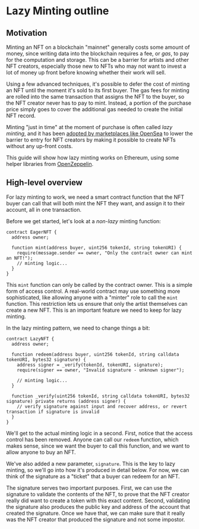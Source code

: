 # Lazy Minting outline

## Motivation

Minting an NFT on a blockchain "mainnet" generally costs some amount of money, since writing data into the blockchain requires a fee, or _gas_, to pay for the computation and storage. This can be a barrier for artists and other NFT creators, especially those new to NFTs who may not want to invest a lot of money up front before knowing whether their work will sell.

Using a few advanced techniques, it's possible to defer the cost of minting an NFT until the moment it's sold to its first buyer. The gas fees for minting are rolled into the same transaction that assigns the NFT to the buyer, so the NFT creator never has to pay to mint. Instead, a portion of the purchase price simply goes to cover the additional gas needed to create the initial NFT record.

Minting "just in time" at the moment of purchase is often called _lazy minting_, and it has been [adopted by marketplaces like OpenSea](https://opensea.io/blog/announcements/introducing-the-collection-manager/) to lower the barrier to entry for NFT creators by making it possible to create NFTs without any up-front costs.

This guide will show how lazy minting works on Ethereum, using some helper libraries from [OpenZeppelin](https://openzeppelin.org).

## High-level overview

For lazy minting to work, we need a smart contract function that the NFT buyer can call that will both mint the NFT they want, and assign it to their account, all in one transaction.

Before we get started, let's look at a _non-lazy_ minting function:

```solidity
contract EagerNFT {
  address owner;

  function mint(address buyer, uint256 tokenId, string tokenURI) {
    require(message.sender == owner, "Only the contract owner can mint an NFT!");
    // minting logic...
  }
}
```

This `mint` function can only be called by the contract owner. This is a simple form of access control. A real-world contract may use something more sophisticated, like allowing anyone with a "minter" role to call the `mint` function. This restriction lets us ensure that only the artist themselves can create a new NFT. This is an important feature we need to keep for lazy minting.

In the lazy minting pattern, we need to change things a bit:

```solidity
contract LazyNFT {
  address owner;

  function redeem(address buyer, uint256 tokenId, string calldata tokenURI, bytes32 signature) {
    address signer = _verify(tokenId, tokenURI, signature);
    require(signer == owner, "Invalid signature - unknown signer");

    // minting logic...
  }

  function _verify(uint256 tokenId, string calldata tokenURI, bytes32 signature) private returns (address signer) {
    // verify signature against input and recover address, or revert transaction if signature is invalid
  }
}
```

We'll get to the actual minting logic in a second. First, notice that the access control has been removed. Anyone can call our `redeem` function, which makes sense, since we want the buyer to call this function, and we want to allow anyone to buy an NFT.

We've also added a new parameter, `signature`. This is the key to lazy minting, so we'll go into how it's produced in detail below. For now, we can think of the signature as a "ticket" that a buyer can redeem for an NFT.

The signature serves two important purposes. First, we can use the signature to validate the contents of the NFT, to prove that the NFT creator really did want to create a token with this exact content. Second, validating the signature also produces the public key and address of the account that created the signature. Once we have that, we can make sure that it really was the NFT creator that produced the signature and not some impostor.


